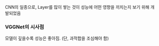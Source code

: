 CNN의 일종으로, Layer를 많이 쌓는 것이 성능에 어떤 영향을 끼치는지 보기 위해 개발되었음

### VGGNet의 시사점
모델이 깊을수록 성능은 좋아짐. (단, 과적합을 조심해야 함)
